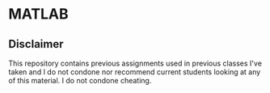 # MATLAB

## Disclaimer

This repository contains previous assignments used in previous classes I've taken and I do not condone nor recommend current students looking at any of this material. 
I do not condone cheating.
